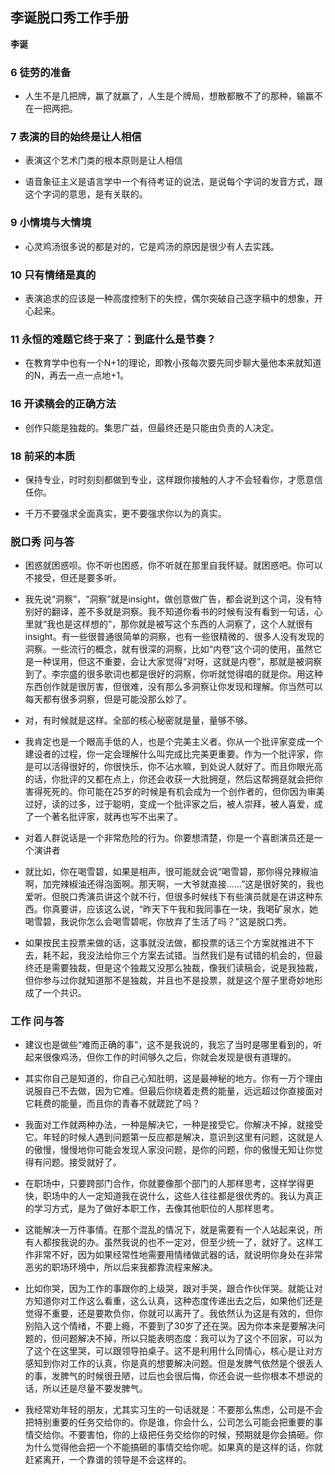 ## 李诞脱口秀工作手册

 **李诞**


### 6 徒劳的准备

* 人生不是几把牌，赢了就赢了，人生是个牌局，想散都散不了的那种，输赢不在一把两把。


### 7 表演的目的始终是让人相信

* 表演这个艺术门类的根本原则是让人相信

* 语音象征主义是语言学中一个有待考证的说法，是说每个字词的发音方式，跟这个字词的意思，是有关联的。


### 9 小情境与大情境

* 心灵鸡汤很多说的都是对的，它是鸡汤的原因是很少有人去实践。


### 10 只有情绪是真的

* 表演追求的应该是一种高度控制下的失控，偶尔突破自己逐字稿中的想象，开心起来。


### 11 永恒的难题它终于来了：到底什么是节奏？

* 在教育学中也有一个N+1的理论，即教小孩每次要先同步聊大量他本来就知道的N，再去一点一点地+1。


### 16 开读稿会的正确方法

* 创作只能是独裁的。集思广益，但最终还是只能由负责的人决定。


### 18 前采的本质

* 保持专业，时时刻刻都做到专业，这样跟你接触的人才不会轻看你，才愿意信任你。

* 千万不要强求全面真实，更不要强求你以为的真实。


### 脱口秀 问与答

* 困惑就困惑呗。你不听也困惑，你不听就在那里自我怀疑。就困惑吧。你可以不接受，但还是要多听。

* 我先说“洞察”，“洞察”就是insight，做创意做广告，都会说到这个词，没有特别好的翻译，差不多就是洞察。我不知道你看书的时候有没有看到一句话，心里就“我也是这样想的”，那你就是被写这个东西的人洞察了，这个人就很有insight。有一些很普通很简单的洞察，也有一些很精微的、很多人没有发现的洞察。一些流行的概念，就有很深的洞察，比如“内卷”这个词的使用，虽然它是一种误用，但这不重要，会让大家觉得“对呀，这就是内卷”，那就是被洞察到了。李宗盛的很多歌词也都是很好的洞察，你听就觉得唱的就是你。用这种东西创作就是很厉害，但很难，没有那么多洞察让你发现和理解。你当然可以每天都有很多洞察，但是可能没那么妙了。

* 对，有时候就是这样。全部的核心秘密就是量，量够不够。

* 我肯定也是一个眼高手低的人，也是个完美主义者。你从一个批评家变成一个建设者的过程，你一定会理解什么叫完成比完美更重要。作为一个批评家，你是可以活得很好的，你很快乐，你不沾水嘛，到处说人就好了。而且你眼光高的话，你批评的又都在点上，你还会收获一大批拥趸，然后这帮拥趸就会把你害得死死的。你可能在25岁的时候是有机会成为一个创作者的，但你因为审美过好，读的过多，过于聪明，变成一个批评家之后，被人崇拜，被人喜爱，成了一个著名批评家，就再也写不出来了。

* 对着人群说话是一个非常危险的行为。你要想清楚，你是一个喜剧演员还是一个演讲者

* 就比如，你在喝雪碧，如果是相声，很可能就会说“喝雪碧，那你得兑辣椒油啊，加完辣椒油还得泡面啊。那天啊，一大爷就直接……”这是很好笑的，我也爱听。但脱口秀演员讲这个就不行，但很多时候线下有些演员就是在讲这种东西。你真要讲，应该这么说，“昨天下午我和我同事在一块，我喝矿泉水，她喝雪碧，我说你怎么会喝雪碧呢，你放弃了生活了吗？”这是脱口秀。

* 如果按民主投票来做的话，这事就没法做，都投票的话三个方案就推进不下去，耗不起，我没法给你三个方案去试错。当然我们是有试错的机会的，但最终还是需要独裁，但是这个独裁又没那么独裁，像我们读稿会，说是我独裁，但你参与过你就知道那不是独裁，并且也不是投票，就是这个屋子里奇妙地形成了一个共识。


### 工作 问与答

* 建议也是做些“难而正确的事”，这不是我说的，我忘了当时是哪里看到的，听起来很像鸡汤，但你工作的时间够久之后，你就会发现是很有道理的。

* 其实你自己是知道的，你自己心知肚明，这是最神秘的地方。你有一万个理由说服自己不去做，因为它难。但最后你绕着走费的能量，远远超过你直接面对它耗费的能量，而且你的青春不就蹉跎了吗？

* 我面对工作就两种办法，一种是解决它，一种是接受它。你解决不掉，就接受它。年轻的时候人遇到问题第一反应都是解决，意识到这里有问题，这就是人的傲慢，慢慢地你可能会发现人家没问题，是你的问题，你的傲慢无知让你觉得有问题。接受就好了。

* 在职场中，只要跨部门合作，你就要像那个部门的人那样思考，这样学得更快，职场中的人一定知道我在说什么，这些人往往都是很优秀的。我认为真正的学习方式，是为了做好本职工作，去像其他职位的人那样思考。

* 这能解决一万件事情。在那个混乱的情况下，就是需要有一个人站起来说，所有人都按我说的办。虽然我说的也不一定对，但至少统一了，就好了。这样工作非常不好，因为如果经常性地需要用情绪做武器的话，就说明你身处在非常恶劣的职场环境中，所以后来我都靠流程来解决。

* 比如你哭，因为工作的事跟你的上级哭，跟对手哭，跟合作伙伴哭。就能让对方知道你对工作这么看重，这么认真，这种态度传递出去之后，如果他们还是觉得不重要，还是要欺负你，你就可以离开了。我依然认为这是有效的，但你别陷入这个情绪，不要上瘾，不要到了30岁了还在哭。因为你本来是要解决问题的，但问题解决不掉，所以只能表明态度：我可以为了这个不回家，可以为了这个在这里哭，可以跟领导拍桌子。这不是利用什么同情心，核心是让对方感知到你对工作的认真，你是真的想要解决问题。但是发脾气依然是个很丢人的事，发脾气的时候很丑陋，过后也会很后悔，你还会说一些你根本不想说的话，所以还是尽量不要发脾气。

* 我经常劝年轻的朋友，尤其实习生的一句话就是：不要那么焦虑，公司是不会把特别重要的任务交给你的。你是谁，你会什么，公司怎么可能会把重要的事情交给你。不要害怕，你的上级把任务交给你的时候，预期就是你会搞砸。你为什么觉得他会把一个不能搞砸的事情交给你呢。如果真的是这样的话，你就赶紧离开，一个靠谱的领导是不会这样的。

